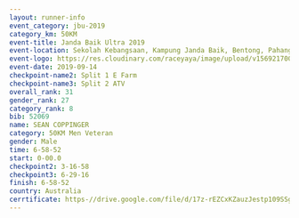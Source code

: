 ```yaml
---
layout: runner-info 
event_category: jbu-2019 
category_km: 50KM 
event-title: Janda Baik Ultra 2019
event-location: Sekolah Kebangsaan, Kampung Janda Baik, Bentong, Pahang, Malaysia 
event-logo: https://res.cloudinary.com/raceyaya/image/upload/v1569217009/logo/janda-baik_vch1pc.jpg 
event-date: 2019-09-14 
checkpoint-name2: Split 1 E Farm 
checkpoint-name3: Split 2 ATV 
overall_rank: 31
gender_rank: 27
category_rank: 8
bib: 52069
name: SEAN COPPINGER
category: 50KM Men Veteran
gender: Male
time: 6-58-52
start: 0-00.0
checkpoint2: 3-16-58
checkpoint3: 6-29-16
finish: 6-58-52
country: Australia
cerrtificate: https-//drive.google.com/file/d/17z-rEZCxKZauzJestp109SSg01RdR5AY/view?usp=sharing
---
```

